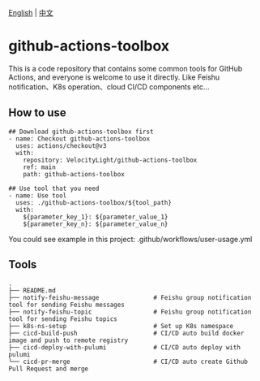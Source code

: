 [English](README.md) | [中文](README_zh.md)

# github-actions-toolbox
This is a code repository that contains some common tools for GitHub Actions, and everyone is welcome to use it directly.
Like Feishu notification、K8s operation、cloud CI/CD components etc...

## How to use
```
## Download github-actions-toolbox first
- name: Checkout github-actions-toolbox
  uses: actions/checkout@v3
  with:
    repository: VelocityLight/github-actions-toolbox
    ref: main
    path: github-actions-toolbox

## Use tool that you need
- name: Use tool
  uses: ./github-actions-toolbox/${tool_path}
  with:
    ${parameter_key_1}: ${parameter_value_1}
    ${parameter_key_n}: ${parameter_value_n}
```
You could see example in this project: .github/workflows/user-usage.yml

## Tools
```
.
├── README.md
├── notify-feishu-message               # Feishu group notification tool for sending Feishu messages
├── notify-feishu-topic                 # Feishu group notification tool for sending Feishu topics
├── k8s-ns-setup                        # Set up K8s namespace
├── cicd-build-push                     # CI/CD auto build docker image and push to remote registry
├── cicd-deploy-with-pulumi             # CI/CD auto deploy with pulumi
└── cicd-pr-merge                       # CI/CD auto create Github Pull Request and merge
```
